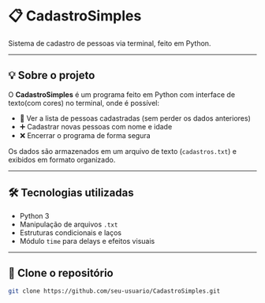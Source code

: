 # 📋 CadastroSimples

Sistema de cadastro de pessoas via terminal, feito em Python.

---

## 💡 Sobre o projeto

O **CadastroSimples** é um programa feito em Python com interface de texto(com cores) no terminal, onde é possível:

- 📄 Ver a lista de pessoas cadastradas (sem perder os dados anteriores)
- ➕ Cadastrar novas pessoas com nome e idade
- ❌ Encerrar o programa de forma segura

Os dados são armazenados em um arquivo de texto (`cadastros.txt`) e exibidos em formato organizado.

---

## 🛠️ Tecnologias utilizadas

- Python 3
- Manipulação de arquivos `.txt`
- Estruturas condicionais e laços
- Módulo `time` para delays e efeitos visuais

---

## 🚀 Clone o repositório
   ```bash
   git clone https://github.com/seu-usuario/CadastroSimples.git
